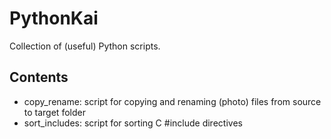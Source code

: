 # PythonKai

Collection of (useful) Python scripts.

## Contents

- copy_rename: script for copying and renaming (photo) files from source to target folder
- sort_includes: script for sorting C #include directives
